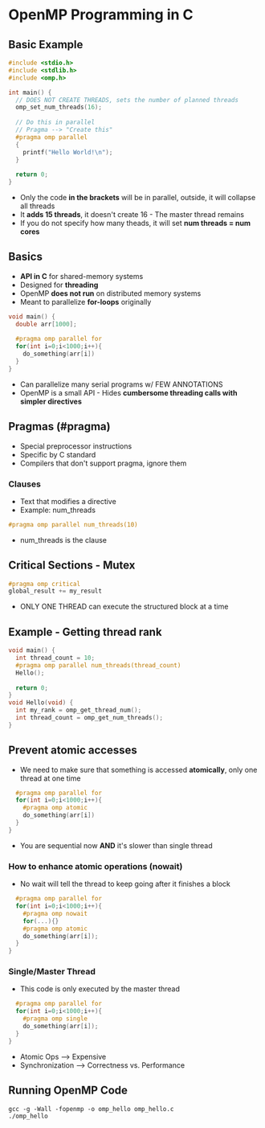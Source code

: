 # OpenMP Programming in C

## Basic Example
```c
#include <stdio.h>
#include <stdlib.h>
#include <omp.h>

int main() {
  // DOES NOT CREATE THREADS, sets the number of planned threads
  omp_set_num_threads(16);
  
  // Do this in parallel
  // Pragma --> "Create this"
  #pragma omp parallel
  {
    printf("Hello World!\n");
  }
  
  return 0;
}
```
* Only the code **in the brackets** will be in parallel, outside, it will collapse all threads
* It **adds 15 threads**, it doesn't create 16 - The master thread remains
* If you do not specify how many theads, it will set **num threads = num cores**

## Basics
* **API in C** for shared-memory systems
* Designed for **threading**
* OpenMP **does not run** on distributed memory systems
* Meant to parallelize **for-loops** originally
```c
void main() {
  double arr[1000];
  
  #pragma omp parallel for
  for(int i=0;i<1000;i++){
    do_something(arr[i]) 
  }
}
```
* Can parallelize many serial programs w/ FEW ANNOTATIONS
* OpenMP is a small API - Hides **cumbersome threading calls with simpler directives**

## Pragmas (#pragma)
* Special preprocessor instructions
* Specific by C standard
* Compilers that don't support pragma, ignore them
### Clauses
* Text that modifies a directive
* Example: num_threads
```c
#pragma omp parallel num_threads(10)
```
* num_threads is the clause

## Critical Sections - Mutex
```c
#pragma omp critical
global_result += my_result
```
* ONLY ONE THREAD can execute the structured block at a time

## Example - Getting thread rank
```c
void main() {
  int thread_count = 10;
  #pragma omp parallel num_threads(thread_count)
  Hello();
  
  return 0;
} 
void Hello(void) {
  int my_rank = omp_get_thread_num();
  int thread_count = omp_get_num_threads();
}
```

## Prevent atomic accesses
* We need to make sure that something is accessed **atomically**, only one thread at one time
```c
  #pragma omp parallel for
  for(int i=0;i<1000;i++){
    #pragma omp atomic
    do_something(arr[i]) 
  }
}
```
* You are sequential now **AND** it's slower than single thread

### How to enhance atomic operations (nowait)
* No wait will tell the thread to keep going after it finishes a block
```c
  #pragma omp parallel for
  for(int i=0;i<1000;i++){
    #pragma omp nowait
    for(...){}
    #pragma omp atomic
    do_something(arr[i]);
  }
}
```
### Single/Master Thread
* This code is only executed by the master thread
```c
  #pragma omp parallel for
  for(int i=0;i<1000;i++){
    #pragma omp single
    do_something(arr[i]);
  }
}
```

* Atomic Ops --> Expensive
* Synchronization --> Correctness vs. Performance

## Running OpenMP Code
```shell
gcc -g -Wall -fopenmp -o omp_hello omp_hello.c
./omp_hello
```
